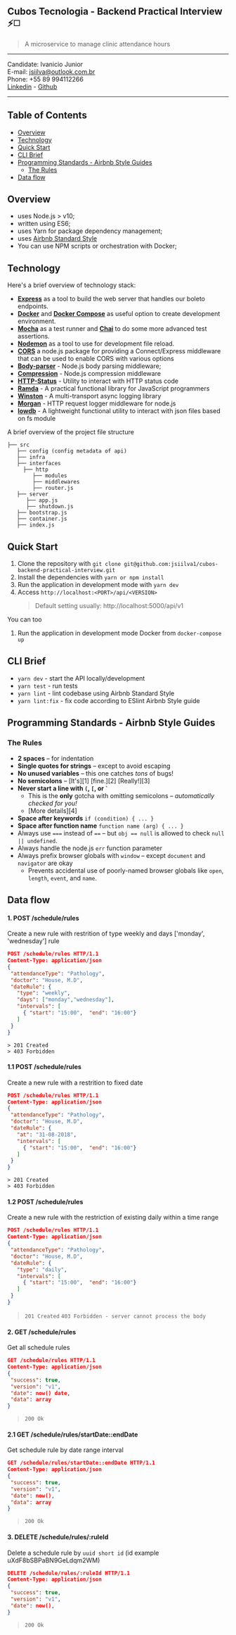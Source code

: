 
## Cubos Tecnologia - Backend Practical Interview  :zap::white_medium_square:
> A microservice to manage clinic attendance hours
--------------------

Candidate: Ivanicio Junior   
E-mail: jsiilva@outlook.com.br   
Phone: +55 89 994112266  
[Linkedin](https://www.linkedin.com/in/jsilva49/) - [Github](https://github.com/jsiilva1/)

--------------------
  
## Table of Contents
- [Overview](#overview)
- [Technology](#technology)
- [Quick Start](#quick-start)
- [CLI Brief](#cli-brief)
- [Programming Standards - Airbnb Style Guides](#programming-standards---airbnb-style-guides)
  - [The Rules](#the-rules)
- [Data flow](#data-flow)

## Overview
- uses Node.js > v10;
- written using ES6;
- uses Yarn for package dependency management;
- uses [Airbnb Standard Style](https://github.com/airbnb/javascript)
- You can use NPM scripts or orchestration with Docker;

## Technology
Here's a brief overview of technology stack:
-  **[Express](https://github.com/expressjs/express)** as a tool to build the web server that handles our boleto endpoints.
-  **[Docker](https://docs.docker.com)** and **[Docker Compose](https://docs.docker.com/compose/)** as useful option to create development environment.
-  **[Mocha](https://www.npmjs.com/package/mocha)** as a test runner and **[Chai](http://chaijs.com)** to do some more advanced test assertions.
-  **[Nodemon](https://nodemon.io/)** as a tool to use for development file reload.
 -  **[CORS](https://www.npmjs.com/package/cors)** a node.js package for providing a Connect/Express middleware that can be used to enable CORS with various options
 - **[Body-parser](https://www.npmjs.com/package/body-parser)** - Node.js body parsing middleware;
 -  **[Compression](https://www.npmjs.com/package/compression)** - Node.js compression middleware
 -  **[HTTP-Status](https://www.npmjs.com/package/http-status)** - Utility to interact with HTTP status code
 -  **[Ramda](https://www.npmjs.com/package/ramda)** -  A practical functional library for JavaScript programmers
 -  **[Winston](https://www.npmjs.com/package/winston)** -  A multi-transport async logging library
 -  **[Morgan](https://www.npmjs.com/package/morgan)** -  HTTP request logger middleware for node.js
 -  **[lowdb](https://www.npmjs.com/package/lowdb)** - A lightweight functional utility to interact with json files based on fs module 

A brief overview of the project file structure
```
├── src
   ├── config (config metadata of api)
   ├── infra
   ├── interfaces 
     ├── http 
        ├── modules
        ├── middlewares
        ├── router.js 
   ├── server
      ├── app.js
      ├── shutdown.js 
   ├── bootstrap.js
   ├── container.js
   ├── index.js
```

## Quick Start
1. Clone the repository with `git clone git@github.com:jsiilva1/cubos-backend-practical-interview.git`
2. Install the dependencies with `yarn or npm install`
3. Run the application in development mode with `yarn dev`
4. Access `http://localhost:<PORT>/api/<VERSION>`
    > Default setting usually: http://localhost:5000/api/v1

You can too
1. Run the application in development mode Docker from `docker-compose up`

## CLI Brief
- `yarn dev` - start the API locally/development
- `yarn test` - run tests
- `yarn lint` - lint codebase using Airbnb Standard Style
- `yarn lint:fix` - fix code according to ESlint Airbnb Style guide

## Programming Standards - Airbnb Style Guides
### The Rules

- **2 spaces** – for indentation
- **Single quotes for strings** – except to avoid escaping
- **No unused variables** – this one catches *tons* of bugs!
- **No semicolons** – [It's][1] [fine.][2] [Really!][3]
- **Never start a line with `(`, `[`, or `` ` ``**
  - This is the **only** gotcha with omitting semicolons – *automatically checked for you!*
  - [More details][4]
- **Space after keywords** `if (condition) { ... }`
- **Space after function name** `function name (arg) { ... }`
- Always use `===` instead of `==` – but `obj == null` is allowed to check `null || undefined`.
- Always handle the node.js `err` function parameter
- Always prefix browser globals with `window` – except `document` and `navigator` are okay
  - Prevents accidental use of poorly-named browser globals like `open`, `length`,
    `event`, and `name`.


## Data flow

#### 1. POST /schedule/rules

Create a new rule with restrition of type weekly and days ['monday', 'wednesday'] rule

  ```json
POST /schedule/rules HTTP/1.1
Content-Type: application/json
{
   "attendanceType": "Pathology",
   "doctor": "House, M.D",
   "dateRule": {
     "type": "weekly",
     "days": ["monday","wednesday"],		
	 "intervals": [
	   { "start": "15:00",  "end": "16:00"}
	 ]
   }
}   
  ```
    > 201 Created
    > 403 Forbidden

#### 1.1 POST /schedule/rules

Create a new rule with a restrition to fixed date

  ```json
POST /schedule/rules HTTP/1.1
Content-Type: application/json
{
   "attendanceType": "Pathology",
   "doctor": "House, M.D",
   "dateRule": {
     "at": "31-08-2018",	
	 "intervals": [
	   { "start": "15:00",  "end": "16:00"}
	 ]
   }
}   
  ```
    > 201 Created
    > 403 Forbidden  

#### 1.2 POST /schedule/rules

Create a new rule with the restriction of existing daily within a time range

  ```json
POST /schedule/rules HTTP/1.1
Content-Type: application/json
{
   "attendanceType": "Pathology",
   "doctor": "House, M.D",
   "dateRule": {
     "type": "daily",	
	 "intervals": [
	   { "start": "15:00",  "end": "16:00"}
	 ]
   }
}   
  ```
  > `201 Created`
  > `403 Forbidden - server cannot process the body`

#### 2. GET /schedule/rules

Get all schedule rules

  ```json
GET /schedule/rules HTTP/1.1
Content-Type: application/json
{
   "success": true,
   "version": "v1",
   "date": now() date,
   "data": array
}   
  ```
  > `200 Ok`

#### 2.1 GET /schedule/rules/startDate::endDate

Get schedule rule by date range interval

  ```json
GET /schedule/rules/startDate::endDate HTTP/1.1
Content-Type: application/json
{
   "success": true,
   "version": "v1",
   "date": now(),
   "data": array
}   
  ```
  > `200 Ok`

#### 3. DELETE /schedule/rules/:ruleId

Delete a schedule rule by `uuid short id` (id example uXdF8bSBPaBN9GeLdqm2WM)

  ```json
DELETE /schedule/rules/:ruleId HTTP/1.1
Content-Type: application/json
{
   "success": true,
   "version": "v1",
   "date": now(),
}   
  ```
  > `200 Ok`
